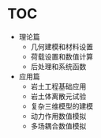 # TOC

- 理论篇
    - 几何建模和材料设置
    - 荷载设置和数值计算
    - 后处理和系统函数
- 应用篇
    - 岩土工程基础应用
    - 岩土体离散元试验
    - 复杂三维模型的建模
    - 动力作用数值模拟
    - 多场耦合数值模拟